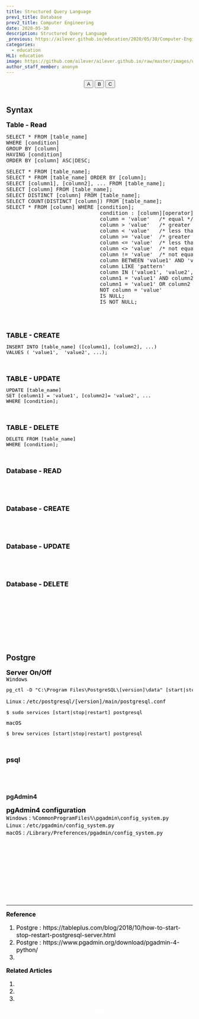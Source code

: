 ```yaml
---
title: Structured Query Language
prev1_title: Database
prev2_title: Computer Engineering
date: 2020-05-30
description: Structured Query Language
_previous: https://ailever.github.io/education/2020/05/30/Computer-Engineering/
categories:
  - education
HL1: education
image: https://github.com/ailever/ailever.github.io/raw/master/images/unsplash/gray_Computer_Engineering.png
author_staff_member: anonym
---
```


<!-- Top Block -->
<div align="center" class="top_btn_box">
  <button class="top_btn" type="button" onclick="location.href='#'">A</button>
  <button class="top_btn" type="button" onclick="location.href='#'">B</button>
  <button class="top_btn" type="button" onclick="location.href='#'">C</button>
</div><br>
<!-- Top Block -->

## Syntax
<!-- Content Block -->
<div align="left" style="font-size:large;font-weight:bold;color:black;background-color:unset;">Table - Read</div>
<pre class="sql-code">
SELECT * FROM [table_name]
WHERE [condition]
GROUP BY [column]
HAVING [condition]
ORDER BY [column] ASC|DESC;
</pre>
<pre class="sql-code">
SELECT * FROM [table_name];
SELECT * FROM [table_name] ORDER BY [column];
SELECT [column1], [column2], ... FROM [table_name];
SELECT [column] FROM [table_name];
SELECT DISTINCT [column] FROM [table_name];
SELECT COUNT(DISTINCT [column]) FROM [table_name];
SELECT * FROM [column] WHERE [condition];
                              condition : [column][operator][value]
                              column = 'value'   /* equal */
                              column > 'value'   /* greater than */
                              column < 'value'   /* less than */
                              column >= 'value'  /* greater than or equal */
                              column <= 'value'  /* less than or equal */
                              column <> 'value'  /* not equal */
                              column != 'value'  /* not equal */
                              column BETWEEN 'value1' AND 'value2'        
                              column LIKE 'pattern'	
                              column IN ('value1', 'value2', ...)
                              column1 = 'value1' AND column2 = 'value2' AND ...
                              column1 = 'value1' OR column2 = 'value2' OR ...
                              NOT column = 'value'
                              IS NULL;
                              IS NOT NULL;
</pre>
<div align="left" style="font-size:medium;font-weight:normal;color:black;background-color:unset;">
  
<br><br></div>
<!-- Content Block -->


<!-- Content Block -->
<div align="left" style="font-size:large;font-weight:bold;color:black;background-color:unset;">TABLE - CREATE</div>
<div align="left" style="font-size:medium;font-weight:normal;color:black;background-color:unset;">
<pre class="sql-code">
INSERT INTO [table_name] ([column1], [column2], ...)
VALUES ( 'value1',  'value2', ...);
</pre>
<br><br></div>
<!-- Content Block -->

<!-- Content Block -->
<div align="left" style="font-size:large;font-weight:bold;color:black;background-color:unset;">TABLE - UPDATE</div>
<div align="left" style="font-size:medium;font-weight:normal;color:black;background-color:unset;">
<pre class="sql-code">
UPDATE [table_name]
SET [column1] = 'value1', [column2]= 'value2', ...
WHERE [condition];
</pre>
<br><br></div>
<!-- Content Block -->

<!-- Content Block -->
<div align="left" style="font-size:large;font-weight:bold;color:black;background-color:unset;">TABLE - DELETE</div>
<div align="left" style="font-size:medium;font-weight:normal;color:black;background-color:unset;"> 
<pre class="sql-code">
DELETE FROM [table_name]
WHERE [condition];
</pre>
<br><br></div>
<!-- Content Block -->


<!-- Content Block -->
<div align="left" style="font-size:large;font-weight:bold;color:black;background-color:unset;">Database - READ</div>
<div align="left" style="font-size:medium;font-weight:normal;color:black;background-color:unset;">
<pre class="sql-code">

</pre>  
<br><br></div>
<!-- Content Block -->

<!-- Content Block -->
<div align="left" style="font-size:large;font-weight:bold;color:black;background-color:unset;">Database - CREATE</div>
<div align="left" style="font-size:medium;font-weight:normal;color:black;background-color:unset;">
<pre class="sql-code">

</pre>    
<br><br></div>
<!-- Content Block -->

<!-- Content Block -->
<div align="left" style="font-size:large;font-weight:bold;color:black;background-color:unset;">Database - UPDATE</div>
<div align="left" style="font-size:medium;font-weight:normal;color:black;background-color:unset;">
<pre class="sql-code">

</pre>    
<br><br></div>
<!-- Content Block -->

<!-- Content Block -->
<div align="left" style="font-size:large;font-weight:bold;color:black;background-color:unset;">Database - DELETE</div>
<div align="left" style="font-size:medium;font-weight:normal;color:black;background-color:unset;">
<pre class="sql-code">

</pre>    
<br><br></div>
<!-- Content Block -->



<br><br><br>
## Postgre
<!-- Content Block -->
<div align="left" style="font-size:large;font-weight:bold;color:black;background-color:unset;">Server On/Off</div>
<div align="left" style="font-size:medium;font-weight:normal;color:black;background-color:unset;">
<code class="code-title">Windows</code>
<pre class="shell-code">
pg_ctl -D "C:\Program Files\PostgreSQL\[version]\data" [start|stop|restart]  
</pre>
<code class="code-title">Linux</code> : <code class="code-path">/etc/postgresql/[version]/main/postgresql.conf</code>
<pre class="shell-code">
$ sudo services [start|stop|restart] postgresql  
</pre>
<code class="code-title">macOS</code>
<pre class="shell-code">
$ brew services [start|stop|restart] postgresql  
</pre>
<br><br></div>
<!-- Content Block -->


<!-- Content Block -->
<div align="left" style="font-size:large;font-weight:bold;color:black;background-color:unset;">psql</div>
<div align="left" style="font-size:medium;font-weight:normal;color:black;background-color:unset;">
  
<br><br></div>
<!-- Content Block -->



### pgAdmin4
<!-- Content Block -->
<div align="left" style="font-size:large;font-weight:bold;color:black;background-color:unset;">pgAdmin4 configuration</div>
<div align="left" style="font-size:medium;font-weight:normal;color:black;background-color:unset;">  
<code class="code-title">Windows</code> : <code class="code-path">%CommonProgramFiles%\pgadmin\config_system.py</code><br>
<code class="code-title">Linux</code> : <code class="code-path">/etc/pgadmin/config_system.py</code><br>
<code class="code-title">macOS</code> : <code class="code-path">/Library/Preferences/pgadmin/config_system.py</code><br>
<br><br></div>
<!-- Content Block -->








<!-- Content Block -->
<div align="left" style="font-size:medium;font-weight:normal;color:black;background-color:unset;">　<br><br></div>
<div align="left" style="font-size:medium;font-weight:normal;color:black;background-color:unset;">　<br><br></div>
<div align="left" style="font-size:medium;font-weight:normal;color:black;background-color:unset;">　<br><br></div>
<!-- Content Block -->

---

<!-- Reference Block -->
<div align="left" style="font-size:medium;font-weight:normal;color:black;background-color:unset;">
<b>Reference</b>
<ol>
  <li>Postgre : https://tableplus.com/blog/2018/10/how-to-start-stop-restart-postgresql-server.html</li>
  <li>Postgre : https://www.pgadmin.org/download/pgadmin-4-python/</li>
  <li></li>
</ol>
</div>
<!-- Reference Block -->

<!-- Article Block -->
<div align="left" style="font-size:medium;font-weight:normal;color:black;background-color:unset;">
<b>Related Articles</b>
<ol>
  <li></li>
  <li></li>
  <li></li>
</ol>
</div>
<!-- Article Block -->

<!-- Bottom Block -->
<div align="center" class="bottom_btn_box">
  <span class="bottom_btn"><a href="https://github.com/ailever/ailever.github.io/blob/master/_posts/education/2020-05-30-_CE-en-sql.md" target="_blank" style="color:white">Edit</a></span>
</div>
<!-- Bottom Block -->

<!-- Notice
# Mathematical Expression
- outline : $  $
- inline  : $$  $$

# Default Div Tag
- align : left, right, center
- font-size : xx-small, x-small, small, medium, large, x-large, xx-large
- font-weight : normal, bold
- color : red, orange, yellow, green, cyan, blue, purple, pink, white, gray, brown
- background-color : red, orange, yellow, green, cyan, blue, purple, pink, white, gray, brown

# Html Ref
- color code : https://htmlcolorcodes.com/
- tags : https://www.w3schools.com/tags/default.asp
- attributes : https://www.w3schools.com/tags/ref_attributes.asp
Notice -->


